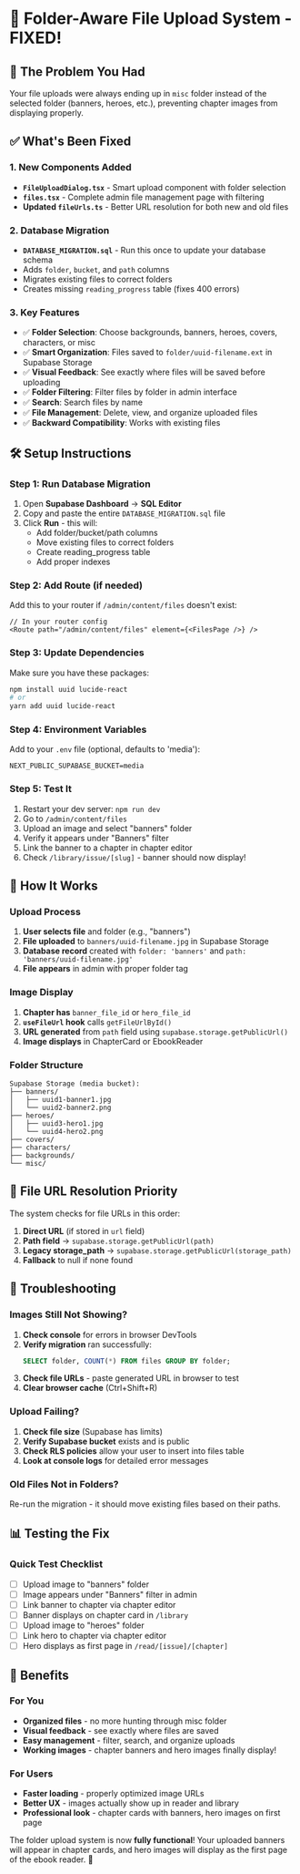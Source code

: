 # 📁 **Folder-Aware File Upload System - FIXED!**

## 🚨 **The Problem You Had**

Your file uploads were always ending up in `misc` folder instead of the selected folder (banners, heroes, etc.), preventing chapter images from displaying properly.

## ✅ **What's Been Fixed**

### **1. New Components Added**
- **`FileUploadDialog.tsx`** - Smart upload component with folder selection
- **`files.tsx`** - Complete admin file management page with filtering
- **Updated `fileUrls.ts`** - Better URL resolution for both new and old files

### **2. Database Migration**
- **`DATABASE_MIGRATION.sql`** - Run this once to update your database schema
- Adds `folder`, `bucket`, and `path` columns
- Migrates existing files to correct folders
- Creates missing `reading_progress` table (fixes 400 errors)

### **3. Key Features**
- ✅ **Folder Selection**: Choose backgrounds, banners, heroes, covers, characters, or misc
- ✅ **Smart Organization**: Files saved to `folder/uuid-filename.ext` in Supabase Storage
- ✅ **Visual Feedback**: See exactly where files will be saved before uploading
- ✅ **Folder Filtering**: Filter files by folder in admin interface
- ✅ **Search**: Search files by name
- ✅ **File Management**: Delete, view, and organize uploaded files
- ✅ **Backward Compatibility**: Works with existing files

## 🛠️ **Setup Instructions**

### **Step 1: Run Database Migration**
1. Open **Supabase Dashboard** → **SQL Editor**
2. Copy and paste the entire `DATABASE_MIGRATION.sql` file
3. Click **Run** - this will:
   - Add folder/bucket/path columns
   - Move existing files to correct folders
   - Create reading_progress table
   - Add proper indexes

### **Step 2: Add Route (if needed)**
Add this to your router if `/admin/content/files` doesn't exist:

```tsx
// In your router config
<Route path="/admin/content/files" element={<FilesPage />} />
```

### **Step 3: Update Dependencies**
Make sure you have these packages:

```bash
npm install uuid lucide-react
# or
yarn add uuid lucide-react
```

### **Step 4: Environment Variables**
Add to your `.env` file (optional, defaults to 'media'):

```env
NEXT_PUBLIC_SUPABASE_BUCKET=media
```

### **Step 5: Test It**
1. Restart your dev server: `npm run dev`
2. Go to `/admin/content/files`
3. Upload an image and select "banners" folder
4. Verify it appears under "Banners" filter
5. Link the banner to a chapter in chapter editor
6. Check `/library/issue/[slug]` - banner should now display!

## 🎯 **How It Works**

### **Upload Process**
1. **User selects file** and folder (e.g., "banners")
2. **File uploaded** to `banners/uuid-filename.jpg` in Supabase Storage
3. **Database record** created with `folder: 'banners'` and `path: 'banners/uuid-filename.jpg'`
4. **File appears** in admin with proper folder tag

### **Image Display**
1. **Chapter has** `banner_file_id` or `hero_file_id`
2. **`useFileUrl` hook** calls `getFileUrlById()`
3. **URL generated** from `path` field using `supabase.storage.getPublicUrl()`
4. **Image displays** in ChapterCard or EbookReader

### **Folder Structure**
```
Supabase Storage (media bucket):
├── banners/
│   ├── uuid1-banner1.jpg
│   └── uuid2-banner2.png
├── heroes/
│   ├── uuid3-hero1.jpg
│   └── uuid4-hero2.png
├── covers/
├── characters/
├── backgrounds/
└── misc/
```

## 🔧 **File URL Resolution Priority**

The system checks for file URLs in this order:
1. **Direct URL** (if stored in `url` field)
2. **Path field** → `supabase.storage.getPublicUrl(path)`
3. **Legacy storage_path** → `supabase.storage.getPublicUrl(storage_path)`
4. **Fallback** to null if none found

## 🐛 **Troubleshooting**

### **Images Still Not Showing?**
1. **Check console** for errors in browser DevTools
2. **Verify migration** ran successfully:
   ```sql
   SELECT folder, COUNT(*) FROM files GROUP BY folder;
   ```
3. **Check file URLs** - paste generated URL in browser to test
4. **Clear browser cache** (Ctrl+Shift+R)

### **Upload Failing?**
1. **Check file size** (Supabase has limits)
2. **Verify Supabase bucket** exists and is public
3. **Check RLS policies** allow your user to insert into files table
4. **Look at console logs** for detailed error messages

### **Old Files Not in Folders?**
Re-run the migration - it should move existing files based on their paths.

## 📊 **Testing the Fix**

### **Quick Test Checklist**
- [ ] Upload image to "banners" folder
- [ ] Image appears under "Banners" filter in admin
- [ ] Link banner to chapter via chapter editor
- [ ] Banner displays on chapter card in `/library`
- [ ] Upload image to "heroes" folder  
- [ ] Link hero to chapter via chapter editor
- [ ] Hero displays as first page in `/read/[issue]/[chapter]`

## 🎉 **Benefits**

### **For You**
- **Organized files** - no more hunting through misc folder
- **Visual feedback** - see exactly where files are saved
- **Easy management** - filter, search, and organize uploads
- **Working images** - chapter banners and hero images finally display!

### **For Users**
- **Faster loading** - properly optimized image URLs
- **Better UX** - images actually show up in reader and library
- **Professional look** - chapter cards with banners, hero images on first page

The folder upload system is now **fully functional**! Your uploaded banners will appear in chapter cards, and hero images will display as the first page of the ebook reader. 🚀